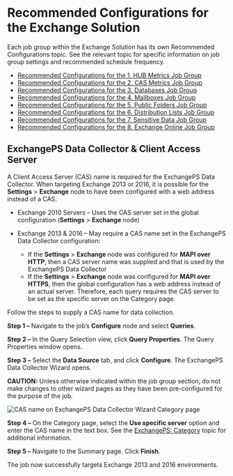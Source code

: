 # Recommended Configurations for the Exchange Solution

Each job group within the Exchange Solution has its own Recommended Configurations topic. See the
relevant topic for specific information on job group settings and recommended schedule frequency.

- [Recommended Configurations for the 1. HUB Metrics Job Group](/docs/accessanalyzer/12.0/solutions/exchange/hubmetrics/recommended.md)
- [Recommended Configurations for the 2. CAS Metrics Job Group](/docs/accessanalyzer/12.0/solutions/exchange/casmetrics/recommended.md)
- [Recommended Configurations for the 3. Databases Job Group](/docs/accessanalyzer/12.0/solutions/exchange/databases/recommended.md)
- [Recommended Configurations for the 4. Mailboxes Job Group](/docs/accessanalyzer/12.0/solutions/exchange/mailboxes/recommended.md)
- [Recommended Configurations for the 5. Public Folders Job Group](/docs/accessanalyzer/12.0/solutions/exchange/publicfolders/recommended.md)
- [Recommended Configurations for the 6. Distribution Lists Job Group](/docs/accessanalyzer/12.0/solutions/exchange/distributionlists/recommended.md)
- [Recommended Configurations for the 7. Sensitive Data Job Group](/docs/accessanalyzer/12.0/solutions/exchange/sensitivedata/recommended.md)
- [Recommended Configurations for the 8. Exchange Online Job Group](/docs/accessanalyzer/12.0/solutions/exchange/online/recommended.md)

## ExchangePS Data Collector & Client Access Server

A Client Access Server (CAS) name is required for the ExchangePS Data Collector. When targeting
Exchange 2013 or 2016, it is possible for the **Settings** > **Exchange** node to have been
configured with a web address instead of a CAS.

- Exchange 2010 Servers – Uses the CAS server set in the global configuration (**Settings** >
  **Exchange** node)
- Exchange 2013 & 2016 – May require a CAS name set in the ExchangePS Data Collector configuration:

    - If the **Settings** > **Exchange** node was configured for **MAPI over HTTP**, then a CAS
      server name was supplied and that is used by the ExchangePS Data Collector
    - If the **Settings** > **Exchange** node was configured for **MAPI over HTTPS**, then the
      global configuration has a web address instead of an actual server. Therefore, each query
      requires the CAS server to be set as the specific server on the Category page.

Follow the steps to supply a CAS name for data collection.

**Step 1 –** Navigate to the job’s **Configure** node and select **Queries**.

**Step 2 –** In the Query Selection view, click **Query Properties**. The Query Properties window
opens.

**Step 3 –** Select the **Data Source** tab, and click **Configure**. The ExchangePS Data Collector
Wizard opens.

**CAUTION:** Unless otherwise indicated within the job group section, do not make changes to other
wizard pages as they have been pre-configured for the purpose of the job.

![CAS name on ExchangePS Data Collector Wizard Category page](/img/product_docs/accessanalyzer/solutions/exchange/exchangepscas.webp)

**Step 4 –** On the Category page, select the **Use specific server** option and enter the CAS name
in the text box. See the
[ExchangePS: Category](/docs/accessanalyzer/12.0/admin/datacollector/exchangeps/category.md) topic for additional
information.

**Step 5 –** Navigate to the Summary page. Click **Finish**.

The job now successfully targets Exchange 2013 and 2016 environments.
